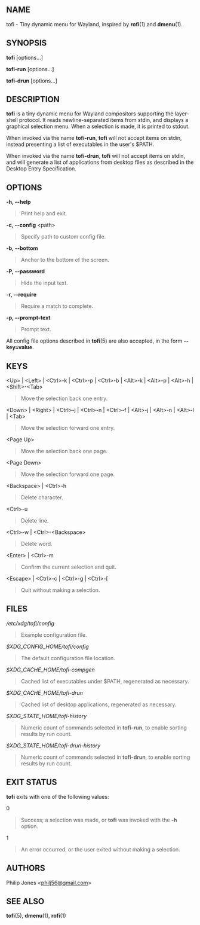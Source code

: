 ## NAME

tofi - Tiny dynamic menu for Wayland, inspired by **rofi**(1) and
**dmenu**(1).

## SYNOPSIS

**tofi** \[options...\]

**tofi-run** \[options...\]

**tofi-drun** \[options...\]

## DESCRIPTION

**tofi** is a tiny dynamic menu for Wayland compositors supporting the
layer-shell protocol. It reads newline-separated items from stdin, and
displays a graphical selection menu. When a selection is made, it is
printed to stdout.

When invoked via the name **tofi-run**, **tofi** will not accept items
on stdin, instead presenting a list of executables in the user's \$PATH.

When invoked via the name **tofi-drun**, **tofi** will not accept items
on stdin, and will generate a list of applications from desktop files as
described in the Desktop Entry Specification.

## OPTIONS

**-h, --help**

> Print help and exit.

**-c, --config** \<path\>

> Specify path to custom config file.

**-b, --bottom**

> Anchor to the bottom of the screen.

**-P, --password**

> Hide the input text.

**-r, --require**

> Require a match to complete.

**-p, --prompt-text**

> Prompt text.

All config file options described in **tofi**(5) are also accepted, in
the form **--key=value**.

## KEYS

\<Up\> \| \<Left\> \| \<Ctrl\>-k \| \<Ctrl\>-p \| \<Ctrl\>-b \|
\<Alt\>-k \| \<Alt\>-p \| \<Alt\>-h \| \<Shift\>-\<Tab\>

> Move the selection back one entry.

\<Down\> \| \<Right\> \| \<Ctrl\>-j \| \<Ctrl\>-n \| \<Ctrl\>-f \|
\<Alt\>-j \| \<Alt\>-n \| \<Alt\>-l \| \<Tab\>

> Move the selection forward one entry.

\<Page Up\>

> Move the selection back one page.

\<Page Down\>

> Move the selection forward one page.

\<Backspace\> \| \<Ctrl\>-h

> Delete character.

\<Ctrl\>-u

> Delete line.

\<Ctrl\>-w \| \<Ctrl\>-\<Backspace\>

> Delete word.

\<Enter\> \| \<Ctrl\>-m

> Confirm the current selection and quit.

\<Escape\> \| \<Ctrl\>-c \| \<Ctrl\>-g \| \<Ctrl\>-\[

> Quit without making a selection.

## FILES

*/etc/xdg/tofi/config*

> Example configuration file.

*\$XDG_CONFIG_HOME/tofi/config*

> The default configuration file location.

*\$XDG_CACHE_HOME/tofi-compgen*

> Cached list of executables under \$PATH, regenerated as necessary.

*\$XDG_CACHE_HOME/tofi-drun*

> Cached list of desktop applications, regenerated as necessary.

*\$XDG_STATE_HOME/tofi-history*

> Numeric count of commands selected in **tofi-run**, to enable sorting
> results by run count.

*\$XDG_STATE_HOME/tofi-drun-history*

> Numeric count of commands selected in **tofi-drun**, to enable sorting
> results by run count.

## EXIT STATUS

**tofi** exits with one of the following values:

0

> Success; a selection was made, or **tofi** was invoked with the **-h**
> option.

1

> An error occurred, or the user exited without making a selection.

## AUTHORS

Philip Jones \<<philj56@gmail.com>\>

## SEE ALSO

**tofi**(5), **dmenu**(1), **rofi**(1)

